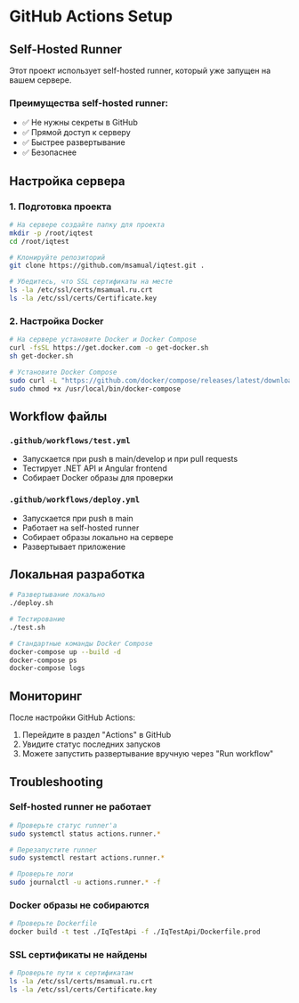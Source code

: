 # GitHub Actions Setup

## Self-Hosted Runner

Этот проект использует self-hosted runner, который уже запущен на вашем сервере.

### Преимущества self-hosted runner:
- ✅ Не нужны секреты в GitHub
- ✅ Прямой доступ к серверу
- ✅ Быстрее развертывание
- ✅ Безопаснее

## Настройка сервера

### 1. Подготовка проекта
```bash
# На сервере создайте папку для проекта
mkdir -p /root/iqtest
cd /root/iqtest

# Клонируйте репозиторий
git clone https://github.com/msamual/iqtest.git .

# Убедитесь, что SSL сертификаты на месте
ls -la /etc/ssl/certs/msamual.ru.crt
ls -la /etc/ssl/certs/Certificate.key
```

### 2. Настройка Docker
```bash
# На сервере установите Docker и Docker Compose
curl -fsSL https://get.docker.com -o get-docker.sh
sh get-docker.sh

# Установите Docker Compose
sudo curl -L "https://github.com/docker/compose/releases/latest/download/docker-compose-$(uname -s)-$(uname -m)" -o /usr/local/bin/docker-compose
sudo chmod +x /usr/local/bin/docker-compose
```

## Workflow файлы

### `.github/workflows/test.yml`
- Запускается при push в main/develop и при pull requests
- Тестирует .NET API и Angular frontend
- Собирает Docker образы для проверки

### `.github/workflows/deploy.yml`
- Запускается при push в main
- Работает на self-hosted runner
- Собирает образы локально на сервере
- Развертывает приложение

## Локальная разработка

```bash
# Развертывание локально
./deploy.sh

# Тестирование
./test.sh

# Стандартные команды Docker Compose
docker-compose up --build -d
docker-compose ps
docker-compose logs
```

## Мониторинг

После настройки GitHub Actions:
1. Перейдите в раздел "Actions" в GitHub
2. Увидите статус последних запусков
3. Можете запустить развертывание вручную через "Run workflow"

## Troubleshooting

### Self-hosted runner не работает
```bash
# Проверьте статус runner'а
sudo systemctl status actions.runner.*

# Перезапустите runner
sudo systemctl restart actions.runner.*

# Проверьте логи
sudo journalctl -u actions.runner.* -f
```

### Docker образы не собираются
```bash
# Проверьте Dockerfile
docker build -t test ./IqTestApi -f ./IqTestApi/Dockerfile.prod
```

### SSL сертификаты не найдены
```bash
# Проверьте пути к сертификатам
ls -la /etc/ssl/certs/msamual.ru.crt
ls -la /etc/ssl/certs/Certificate.key
```
